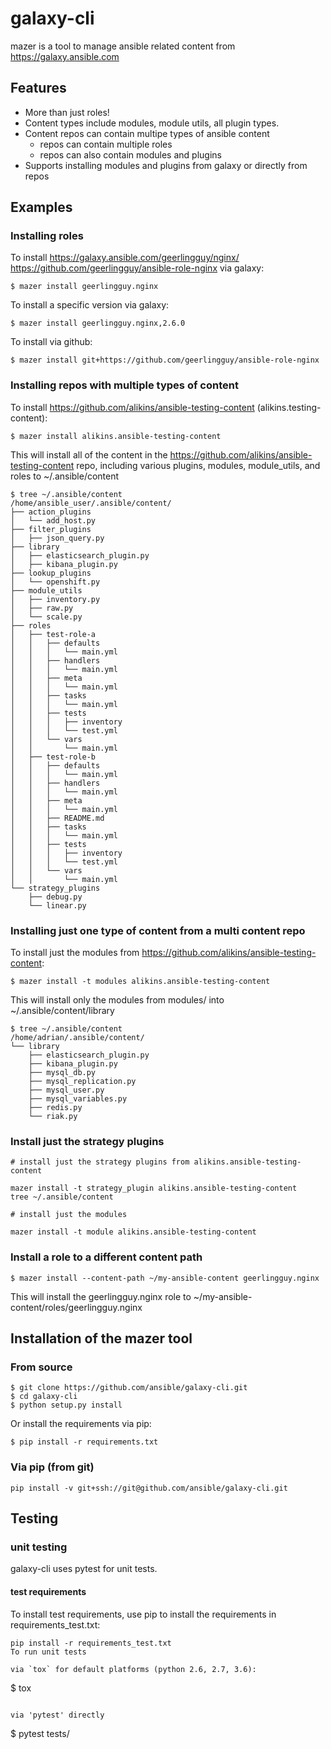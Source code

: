 # galaxy-cli

mazer is a tool to manage ansible related content from https://galaxy.ansible.com

## Features

- More than just roles!
- Content types include modules, module utils, all plugin types.
- Content repos can contain multipe types of ansible content
  - repos can contain multiple roles
  - repos can also contain modules and plugins
- Supports installing modules and plugins from galaxy or directly from repos

## Examples

### Installing roles

To install https://galaxy.ansible.com/geerlingguy/nginx/ https://github.com/geerlingguy/ansible-role-nginx via galaxy:

```
$ mazer install geerlingguy.nginx
```

To install a specific version via galaxy:

```
$ mazer install geerlingguy.nginx,2.6.0
```

To install via github:

```
$ mazer install git+https://github.com/geerlingguy/ansible-role-nginx
```

### Installing repos with multiple types of content

To install https://github.com/alikins/ansible-testing-content (alikins.testing-content):

```
$ mazer install alikins.ansible-testing-content
```

This will install all of the content in the https://github.com/alikins/ansible-testing-content
repo, including various plugins, modules, module_utils, and roles to ~/.ansible/content

```
$ tree ~/.ansible/content
/home/ansible_user/.ansible/content/
├── action_plugins
│   └── add_host.py
├── filter_plugins
│   ├── json_query.py
├── library
│   ├── elasticsearch_plugin.py
│   ├── kibana_plugin.py
├── lookup_plugins
│   └── openshift.py
├── module_utils
│   ├── inventory.py
│   ├── raw.py
│   └── scale.py
├── roles
│   ├── test-role-a
│   │   ├── defaults
│   │   │   └── main.yml
│   │   ├── handlers
│   │   │   └── main.yml
│   │   ├── meta
│   │   │   └── main.yml
│   │   ├── tasks
│   │   │   └── main.yml
│   │   ├── tests
│   │   │   ├── inventory
│   │   │   └── test.yml
│   │   └── vars
│   │       └── main.yml
│   ├── test-role-b
│   │   ├── defaults
│   │   │   └── main.yml
│   │   ├── handlers
│   │   │   └── main.yml
│   │   ├── meta
│   │   │   └── main.yml
│   │   ├── README.md
│   │   ├── tasks
│   │   │   └── main.yml
│   │   ├── tests
│   │   │   ├── inventory
│   │   │   └── test.yml
│   │   └── vars
│   │       └── main.yml
└── strategy_plugins
    ├── debug.py
    └── linear.py
```

### Installing just one type of content from a multi content repo

To install just the modules from https://github.com/alikins/ansible-testing-content:

```
$ mazer install -t modules alikins.ansible-testing-content
```

This will install only the modules from modules/ into ~/.ansible/content/library

```
$ tree ~/.ansible/content
/home/adrian/.ansible/content/
└── library
    ├── elasticsearch_plugin.py
    ├── kibana_plugin.py
    ├── mysql_db.py
    ├── mysql_replication.py
    ├── mysql_user.py
    ├── mysql_variables.py
    ├── redis.py
    └── riak.py

```

### Install just the strategy plugins

``` shell
# install just the strategy plugins from alikins.ansible-testing-content

mazer install -t strategy_plugin alikins.ansible-testing-content
tree ~/.ansible/content

# install just the modules

mazer install -t module alikins.ansible-testing-content
```

### Install a role to a different content path

```
$ mazer install --content-path ~/my-ansible-content geerlingguy.nginx
```

This will install the geerlingguy.nginx role to ~/my-ansible-content/roles/geerlingguy.nginx

## Installation of the mazer tool

### From source

```
$ git clone https://github.com/ansible/galaxy-cli.git
$ cd galaxy-cli
$ python setup.py install
```

Or install the requirements via pip:

```
$ pip install -r requirements.txt
```

### Via pip (from git)
```
pip install -v git+ssh://git@github.com/ansible/galaxy-cli.git
```

## Testing

### unit testing

galaxy-cli uses pytest for unit tests.

#### test requirements

To install test requirements, use pip to install the requirements in requirements_test.txt:

```
pip install -r requirements_test.txt
To run unit tests

via `tox` for default platforms (python 2.6, 2.7, 3.6):

```
$ tox
```

via 'pytest' directly

```
$ pytest tests/
```
